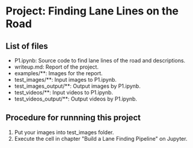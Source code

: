 # Project: Finding Lane Lines on the Road

## List of files
- P1.ipynb: Source code to find lane lines of the road and descriptions.
- writeup.md: Report of the project.
- examples/**: Images for the report.
- test_images/**: Input images to P1.ipynb.
- test_images_output/**: Output images by P1.ipynb.
- test_videos/**: Input videos to P1.ipynb.
- test_videos_output/**: Output videos by P1.ipynb.

## Procedure for runnning this project
1) Put your images into test_images folder.
2) Execute the cell in chapter "Build a Lane Finding Pipeline" on Jupyter.
